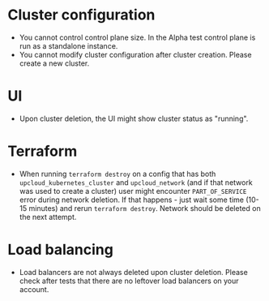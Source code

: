 # Cluster configuration

- You cannot control control plane size. In the Alpha test control plane is run as a standalone instance.
- You cannot modify cluster configuration after cluster creation. Please create a new cluster.

# UI

- Upon cluster deletion, the UI might show cluster status as "running".

# Terraform

- When running `terraform destroy` on a config that has both `upcloud_kubernetes_cluster` and `upcloud_network` (and if that network was used to create a cluster) user might encounter `PART_OF_SERVICE` error during network deletion. If that happens - just wait some time (10-15 minutes) and rerun `terraform destroy`. Network should be deleted on the next attempt.

# Load balancing

- Load balancers are not always deleted upon cluster deletion. Please check after tests that there are no leftover load balancers on your account.
